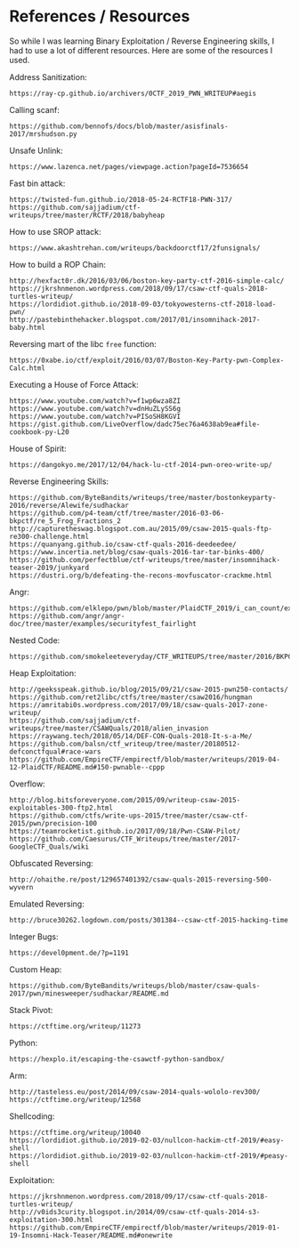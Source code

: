 # References / Resources

So while I was learning Binary Exploitation / Reverse Engineering skills, I had to use a lot of different resources. Here are some of the resources I used.

Address Sanitization:
```
https://ray-cp.github.io/archivers/0CTF_2019_PWN_WRITEUP#aegis
```

Calling scanf:
```
https://github.com/bennofs/docs/blob/master/asisfinals-2017/mrshudson.py
```

Unsafe Unlink:
```
https://www.lazenca.net/pages/viewpage.action?pageId=7536654
```

Fast bin attack:
```
https://twisted-fun.github.io/2018-05-24-RCTF18-PWN-317/
https://github.com/sajjadium/ctf-writeups/tree/master/RCTF/2018/babyheap
```

How to use SROP attack:
```
https://www.akashtrehan.com/writeups/backdoorctf17/2funsignals/
```

How to build a ROP Chain:
```
http://hexfact0r.dk/2016/03/06/boston-key-party-ctf-2016-simple-calc/
https://jkrshnmenon.wordpress.com/2018/09/17/csaw-ctf-quals-2018-turtles-writeup/
https://lordidiot.github.io/2018-09-03/tokyowesterns-ctf-2018-load-pwn/
http://pastebinthehacker.blogspot.com/2017/01/insomnihack-2017-baby.html 
```

Reversing mart of the libc `free` function:
```
https://0xabe.io/ctf/exploit/2016/03/07/Boston-Key-Party-pwn-Complex-Calc.html
```

Executing a House of Force Attack:
```
https://www.youtube.com/watch?v=f1wp6wza8ZI
https://www.youtube.com/watch?v=dnHuZLySS6g
https://www.youtube.com/watch?v=PISoSH8KGVI
https://gist.github.com/LiveOverflow/dadc75ec76a4638ab9ea#file-cookbook-py-L20
```

House of Spirit:
```
https://dangokyo.me/2017/12/04/hack-lu-ctf-2014-pwn-oreo-write-up/
```

Reverse Engineering Skills:
```
https://github.com/ByteBandits/writeups/tree/master/bostonkeyparty-2016/reverse/Alewife/sudhackar
https://github.com/p4-team/ctf/tree/master/2016-03-06-bkpctf/re_5_Frog_Fractions_2
http://capturetheswag.blogspot.com.au/2015/09/csaw-2015-quals-ftp-re300-challenge.html
https://quanyang.github.io/csaw-ctf-quals-2016-deedeedee/
https://www.incertia.net/blog/csaw-quals-2016-tar-tar-binks-400/
https://github.com/perfectblue/ctf-writeups/tree/master/insomnihack-teaser-2019/junkyard
https://dustri.org/b/defeating-the-recons-movfuscator-crackme.html
```

Angr:
```
https://github.com/elklepo/pwn/blob/master/PlaidCTF_2019/i_can_count/exploit.py
https://github.com/angr/angr-doc/tree/master/examples/securityfest_fairlight
```

Nested Code:
```
https://github.com/smokeleeteveryday/CTF_WRITEUPS/tree/master/2016/BKPCTF/reversing/unholy
```

Heap Exploitation:
```
http://geeksspeak.github.io/blog/2015/09/21/csaw-2015-pwn250-contacts/
https://github.com/ret2libc/ctfs/tree/master/csaw2016/hungman
https://amritabi0s.wordpress.com/2017/09/18/csaw-quals-2017-zone-writeup/
https://github.com/sajjadium/ctf-writeups/tree/master/CSAWQuals/2018/alien_invasion
https://raywang.tech/2018/05/14/DEF-CON-Quals-2018-It-s-a-Me/
https://github.com/balsn/ctf_writeup/tree/master/20180512-defconctfqual#race-wars
https://github.com/EmpireCTF/empirectf/blob/master/writeups/2019-04-12-PlaidCTF/README.md#150-pwnable--cppp
```

Overflow:
```
http://blog.bitsforeveryone.com/2015/09/writeup-csaw-2015-exploitables-300-ftp2.html
https://github.com/ctfs/write-ups-2015/tree/master/csaw-ctf-2015/pwn/precision-100
https://teamrocketist.github.io/2017/09/18/Pwn-CSAW-Pilot/
https://github.com/Caesurus/CTF_Writeups/tree/master/2017-GoogleCTF_Quals/wiki
```

Obfuscated Reversing:
```
http://ohaithe.re/post/129657401392/csaw-quals-2015-reversing-500-wyvern
```

Emulated Reversing:
```
http://bruce30262.logdown.com/posts/301384--csaw-ctf-2015-hacking-time
```

Integer Bugs:
```
https://devel0pment.de/?p=1191
```

Custom Heap:
```
https://github.com/ByteBandits/writeups/blob/master/csaw-quals-2017/pwn/minesweeper/sudhackar/README.md
```

Stack Pivot:
```
https://ctftime.org/writeup/11273
```

Python:
```
https://hexplo.it/escaping-the-csawctf-python-sandbox/
```

Arm:
```
http://tasteless.eu/post/2014/09/csaw-2014-quals-wololo-rev300/
https://ctftime.org/writeup/12568
```

Shellcoding:
```
https://ctftime.org/writeup/10040
https://lordidiot.github.io/2019-02-03/nullcon-hackim-ctf-2019/#easy-shell
https://lordidiot.github.io/2019-02-03/nullcon-hackim-ctf-2019/#peasy-shell
```

Exploitation:
```
https://jkrshnmenon.wordpress.com/2018/09/17/csaw-ctf-quals-2018-turtles-writeup/
http://v0ids3curity.blogspot.in/2014/09/csaw-ctf-quals-2014-s3-exploitation-300.html
https://github.com/EmpireCTF/empirectf/blob/master/writeups/2019-01-19-Insomni-Hack-Teaser/README.md#onewrite
```
